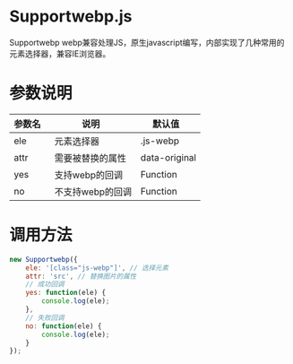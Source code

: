 # Supportwebp.js
Supportwebp webp兼容处理JS，原生javascript编写，内部实现了几种常用的元素选择器，兼容IE浏览器。

# 参数说明
|  参数名   |  说明   |  默认值   |
| --- | --- | --- |
|  ele   |  元素选择器   |  .js-webp   |
|  attr   |  需要被替换的属性   |  data-original   |
|  yes   |  支持webp的回调   |   Function   |
|  no   |   不支持webp的回调  |   Function   |

# 调用方法
``` javascript
new Supportwebp({
    ele: '[class="js-webp"]', // 选择元素
    attr: 'src', // 替换图片的属性
    // 成功回调
    yes: function(ele) {
        console.log(ele);
    },
    // 失败回调
    no: function(ele) {
        console.log(ele);
    }
});
```
